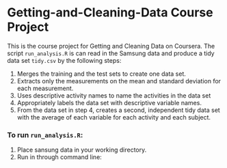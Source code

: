 # Getting-and-Cleaning-Data Course Project  

This is the course project for Getting and Cleaning Data on Coursera. The script `run_analysis.R`
is can read in the Samsung data and produce a tidy data set `tidy.csv` by the following steps:

1. Merges the training and the test sets to create one data set.
2. Extracts only the measurements on the mean and standard deviation for each measurement.   
3. Uses descriptive activity names to name the activities in the data set  
4. Appropriately labels the data set with descriptive variable names.   
5. From the data set in step 4, creates a second, independent tidy data set with the average of each variable for each activity and each subject.  

### To run `run_analysis.R`:

1. Place sansung data in your working directory.
2. Run in through command line:
